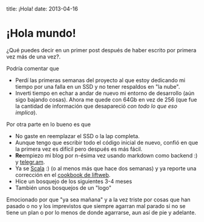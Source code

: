 title: ¡Hola!
date: 2013-04-16

# ¡Hola mundo!

¿Qué puedes decir en un primer post después de haber escrito por primera vez más de una vez?.

Podría comentar que

* Perdí las primeras semanas del proyecto al que estoy dedicando mi tiempo por una falla en un SSD y no tener respaldos en "la nube".
* Inverti tiempo en echar a andar de nuevo mi entorno de desarrollo (aún sigo bajando cosas). Ahora me quede con 64Gb en vez de 256 (que fue la cantidad de información que desapareció _con todo lo que eso implica_).

Por otra parte en lo bueno es que

* No gaste en reemplazar el SSD o la lap completa.
* Aunque tengo que escribir todo el código inicial de nuevo, confió en que la primera vez es difícil pero después es más fácil.
* **Re**empiezo mi blog por n-ésima vez usando markdown como backend :) y [telegr.am](http://telegr.am).
* Ya se [Scala](http://www.scala-lang.org/) :) (o al menos más que hace dos semanas) y ya reporte una corrección en el [cookbook de liftweb](http://cookbook.liftweb.net/).
* Hice un bosquejo de los siguientes 3-4 meses
* También unos bosquejos de un "logo"

Emocionado por que "ya sea mañana" y a la vez triste por cosas que han pasado o no y los imprevistos que siempre agarran mal parado si no se tiene un plan o por lo menos de donde agarrarse, aun así de pie y adelante.

